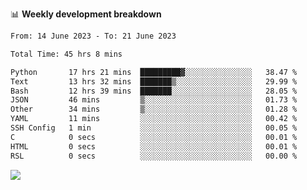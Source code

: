 📊 **Weekly development breakdown**
<!--START_SECTION:waka-->

```txt
From: 14 June 2023 - To: 21 June 2023

Total Time: 45 hrs 8 mins

Python       17 hrs 21 mins  █████████▓░░░░░░░░░░░░░░░   38.47 %
Text         13 hrs 32 mins  ███████▒░░░░░░░░░░░░░░░░░   29.99 %
Bash         12 hrs 39 mins  ███████░░░░░░░░░░░░░░░░░░   28.05 %
JSON         46 mins         ▒░░░░░░░░░░░░░░░░░░░░░░░░   01.73 %
Other        34 mins         ▒░░░░░░░░░░░░░░░░░░░░░░░░   01.28 %
YAML         11 mins         ░░░░░░░░░░░░░░░░░░░░░░░░░   00.42 %
SSH Config   1 min           ░░░░░░░░░░░░░░░░░░░░░░░░░   00.05 %
C            0 secs          ░░░░░░░░░░░░░░░░░░░░░░░░░   00.01 %
HTML         0 secs          ░░░░░░░░░░░░░░░░░░░░░░░░░   00.01 %
RSL          0 secs          ░░░░░░░░░░░░░░░░░░░░░░░░░   00.00 %
```

<!--END_SECTION:waka-->
![](https://komarev.com/ghpvc/?username=callanwu)
